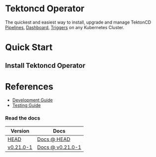 # Tektoncd Operator

The quickest and easiest way to install, upgrade and manage TektonCD [Pipelines](https://github.com/tektoncd/pipeline),
[Dashboard](https://github.com/tektoncd/dashboard), [Triggers](https://github.com/tektoncd/triggers)
on any Kubernetes Cluster.


# Quick Start

## Install Tektoncd Operator

# References

- [Development Guide](docs/README.md)
- [Testing Guide](test/README.md)

### Read the docs

| Version | Docs |
| ------- | ---- |
| [HEAD](/README.md) | [Docs @ HEAD](/docs/README.md) |
| [v0.21.0-1](https://github.com/tektoncd/operator/releases/tag/v0.21.0-1) | [Docs @ v0.21.0-1](https://github.com/tektoncd/operator/tree/v0.21.0-1/docs) | [Examples @ v0.21.0](https://github.com/tektoncd/pipeline/tree/v0.21.0/examples#examples) |
